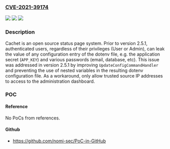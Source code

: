 ### [CVE-2021-39174](https://cve.mitre.org/cgi-bin/cvename.cgi?name=CVE-2021-39174)
![](https://img.shields.io/static/v1?label=Product&message=Cachet&color=blue)
![](https://img.shields.io/static/v1?label=Version&message=n%2Fa&color=blue)
![](https://img.shields.io/static/v1?label=Vulnerability&message=CWE-75%3A%20Failure%20to%20Sanitize%20Special%20Elements%20into%20a%20Different%20Plane%20(Special%20Element%20Injection)&color=brighgreen)

### Description

Cachet is an open source status page system. Prior to version 2.5.1, authenticated users, regardless of their privileges (User or Admin), can leak the value of any configuration entry of the dotenv file, e.g. the application secret (`APP_KEY`) and various passwords (email, database, etc). This issue was addressed in version 2.5.1 by improving `UpdateConfigCommandHandler` and preventing the use of nested variables in the resulting dotenv configuration file. As a workaround, only allow trusted source IP addresses to access to the administration dashboard.

### POC

#### Reference
No PoCs from references.

#### Github
- https://github.com/nomi-sec/PoC-in-GitHub

